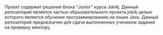 Проект содержит решения блока "Junior" курса Job4j. 
Данный репозиторий является частью образовательного проекта job4j 
целью которого является обучение программированию на языке Java. 
Данный репозиторий предназначен для сдачи выполненных учеником 
заданий на проверку ментору.